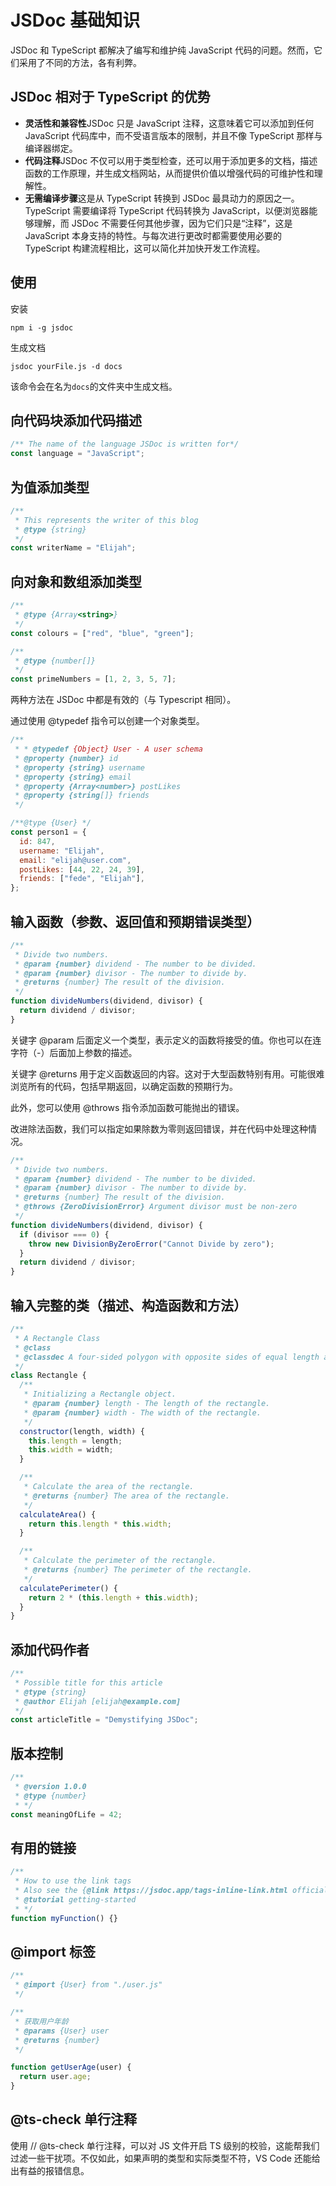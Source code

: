 # JSDoc 基础知识

JSDoc 和 TypeScript 都解决了编写和维护纯 JavaScript 代码的问题。然而，它们采用了不同的方法，各有利弊。

## JSDoc 相对于 TypeScript 的优势

- **灵活性和兼容性**JSDoc 只是 JavaScript 注释，这意味着它可以添加到任何 JavaScript 代码库中，而不受语言版本的限制，并且不像 TypeScript 那样与编译器绑定。
- **代码注释**JSDoc 不仅可以用于类型检查，还可以用于添加更多的文档，描述函数的工作原理，并生成文档网站，从而提供价值以增强代码的可维护性和理解性。
- **无需编译步骤**这是从 TypeScript 转换到 JSDoc 最具动力的原因之一。TypeScript 需要编译将 TypeScript 代码转换为 JavaScript，以便浏览器能够理解，而 JSDoc 不需要任何其他步骤，因为它们只是“注释”，这是 JavaScript 本身支持的特性。与每次进行更改时都需要使用必要的 TypeScript 构建流程相比，这可以简化并加快开发工作流程。

## 使用

安装

```shell
npm i -g jsdoc
```

生成文档

```shell
jsdoc yourFile.js -d docs
```

该命令会在名为`docs`的文件夹中生成文档。

## 向代码块添加代码描述

```js
/** The name of the language JSDoc is written for*/
const language = "JavaScript";
```

## 为值添加类型

```js
/**
 * This represents the writer of this blog
 * @type {string}
 */
const writerName = "Elijah";
```

## 向对象和数组添加类型

```js
/**
 * @type {Array<string>}
 */
const colours = ["red", "blue", "green"];

/**
 * @type {number[]}
 */
const primeNumbers = [1, 2, 3, 5, 7];
```

两种方法在 JSDoc 中都是有效的（与 Typescript 相同）。

通过使用 @typedef 指令可以创建一个对象类型。

```js
/**
 * * @typedef {Object} User - A user schema
 * @property {number} id
 * @property {string} username
 * @property {string} email
 * @property {Array<number>} postLikes
 * @property {string[]} friends
 */

/**@type {User} */
const person1 = {
  id: 847,
  username: "Elijah",
  email: "elijah@user.com",
  postLikes: [44, 22, 24, 39],
  friends: ["fede", "Elijah"],
};
```

## 输入函数（参数、返回值和预期错误类型）

```js
/**
 * Divide two numbers.
 * @param {number} dividend - The number to be divided.
 * @param {number} divisor - The number to divide by.
 * @returns {number} The result of the division.
 */
function divideNumbers(dividend, divisor) {
  return dividend / divisor;
}
```

关键字 @param 后面定义一个类型，表示定义的函数将接受的值。你也可以在连字符（-）后面加上参数的描述。

关键字 @returns 用于定义函数返回的内容。这对于大型函数特别有用。可能很难浏览所有的代码，包括早期返回，以确定函数的预期行为。

此外，您可以使用 @throws 指令添加函数可能抛出的错误。

改进除法函数，我们可以指定如果除数为零则返回错误，并在代码中处理这种情况。

```js
/**
 * Divide two numbers.
 * @param {number} dividend - The number to be divided.
 * @param {number} divisor - The number to divide by.
 * @returns {number} The result of the division.
 * @throws {ZeroDivisionError} Argument divisor must be non-zero
 */
function divideNumbers(dividend, divisor) {
  if (divisor === 0) {
    throw new DivisionByZeroError("Cannot Divide by zero");
  }
  return dividend / divisor;
}
```

## 输入完整的类（描述、构造函数和方法）

```js
/**
 * A Rectangle Class
 * @class
 * @classdec A four-sided polygon with opposite sides of equal length and four right angles
 */
class Rectangle {
  /**
   * Initializing a Rectangle object.
   * @param {number} length - The length of the rectangle.
   * @param {number} width - The width of the rectangle.
   */
  constructor(length, width) {
    this.length = length;
    this.width = width;
  }

  /**
   * Calculate the area of the rectangle.
   * @returns {number} The area of the rectangle.
   */
  calculateArea() {
    return this.length * this.width;
  }

  /**
   * Calculate the perimeter of the rectangle.
   * @returns {number} The perimeter of the rectangle.
   */
  calculatePerimeter() {
    return 2 * (this.length + this.width);
  }
}
```

## 添加代码作者

```js
/**
 * Possible title for this article
 * @type {string}
 * @author Elijah [elijah@example.com]
 */
const articleTitle = "Demystifying JSDoc";
```

## 版本控制

```js
/**
 * @version 1.0.0
 * @type {number}
 * */
const meaningOfLife = 42;
```

## 有用的链接

```js
/**
 * How to use the link tags
 * Also see the {@link https://jsdoc.app/tags-inline-link.html official docs} for more information
 * @tutorial getting-started
 * */
function myFunction() {}
```

## @import 标签

```js
/**
 * @import {User} from "./user.js"
 */

/**
 * 获取用户年龄
 * @params {User} user
 * @returns {number}
 */

function getUserAge(user) {
  return user.age;
}
```

## @ts-check 单行注释

使用 // @ts-check 单行注释，可以对 JS 文件开启 TS 级别的校验，这能帮我们过滤一些干扰项。不仅如此，如果声明的类型和实际类型不符，VS Code 还能给出有益的报错信息。
